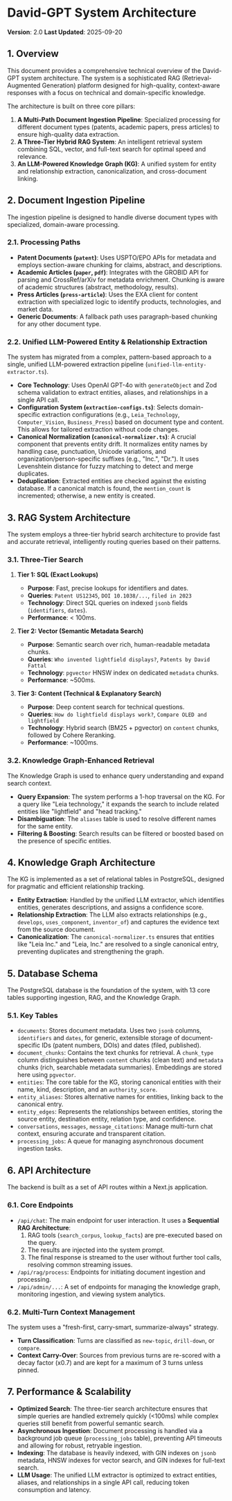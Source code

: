 # David-GPT System Architecture

**Version**: 2.0
**Last Updated**: 2025-09-20

## 1. Overview

This document provides a comprehensive technical overview of the David-GPT system architecture. The system is a sophisticated RAG (Retrieval-Augmented Generation) platform designed for high-quality, context-aware responses with a focus on technical and domain-specific knowledge.

The architecture is built on three core pillars:
1.  **A Multi-Path Document Ingestion Pipeline**: Specialized processing for different document types (patents, academic papers, press articles) to ensure high-quality data extraction.
2.  **A Three-Tier Hybrid RAG System**: An intelligent retrieval system combining SQL, vector, and full-text search for optimal speed and relevance.
3.  **An LLM-Powered Knowledge Graph (KG)**: A unified system for entity and relationship extraction, canonicalization, and cross-document linking.

## 2. Document Ingestion Pipeline

The ingestion pipeline is designed to handle diverse document types with specialized, domain-aware processing.

### 2.1. Processing Paths

-   **Patent Documents (`patent`)**: Uses USPTO/EPO APIs for metadata and employs section-aware chunking for claims, abstract, and descriptions.
-   **Academic Articles (`paper`, `pdf`)**: Integrates with the GROBID API for parsing and CrossRef/arXiv for metadata enrichment. Chunking is aware of academic structures (abstract, methodology, results).
-   **Press Articles (`press-article`)**: Uses the EXA client for content extraction with specialized logic to identify products, technologies, and market data.
-   **Generic Documents**: A fallback path uses paragraph-based chunking for any other document type.

### 2.2. Unified LLM-Powered Entity & Relationship Extraction

The system has migrated from a complex, pattern-based approach to a single, unified LLM-powered extraction pipeline (`unified-llm-entity-extractor.ts`).

-   **Core Technology**: Uses OpenAI GPT-4o with `generateObject` and Zod schema validation to extract entities, aliases, and relationships in a single API call.
-   **Configuration System (`extraction-configs.ts`)**: Selects domain-specific extraction configurations (e.g., `Leia_Technology`, `Computer_Vision`, `Business_Press`) based on document type and content. This allows for tailored extraction without code changes.
-   **Canonical Normalization (`canonical-normalizer.ts`)**: A crucial component that prevents entity drift. It normalizes entity names by handling case, punctuation, Unicode variations, and organization/person-specific suffixes (e.g., "Inc.", "Dr."). It uses Levenshtein distance for fuzzy matching to detect and merge duplicates.
-   **Deduplication**: Extracted entities are checked against the existing database. If a canonical match is found, the `mention_count` is incremented; otherwise, a new entity is created.

## 3. RAG System Architecture

The system employs a three-tier hybrid search architecture to provide fast and accurate retrieval, intelligently routing queries based on their patterns.

### 3.1. Three-Tier Search

1.  **Tier 1: SQL (Exact Lookups)**
    -   **Purpose**: Fast, precise lookups for identifiers and dates.
    -   **Queries**: `Patent US12345`, `DOI 10.1038/...`, `filed in 2023`
    -   **Technology**: Direct SQL queries on indexed `jsonb` fields (`identifiers`, `dates`).
    -   **Performance**: < 100ms.

2.  **Tier 2: Vector (Semantic Metadata Search)**
    -   **Purpose**: Semantic search over rich, human-readable metadata chunks.
    -   **Queries**: `Who invented lightfield displays?`, `Patents by David Fattal`
    -   **Technology**: `pgvector` HNSW index on dedicated `metadata` chunks.
    -   **Performance**: ~500ms.

3.  **Tier 3: Content (Technical & Explanatory Search)**
    -   **Purpose**: Deep content search for technical questions.
    -   **Queries**: `How do lightfield displays work?`, `Compare OLED and lightfield`
    -   **Technology**: Hybrid search (BM25 + pgvector) on `content` chunks, followed by Cohere Reranking.
    -   **Performance**: ~1000ms.

### 3.2. Knowledge Graph-Enhanced Retrieval

The Knowledge Graph is used to enhance query understanding and expand search context.

-   **Query Expansion**: The system performs a 1-hop traversal on the KG. For a query like "Leia technology," it expands the search to include related entities like "lightfield" and "head tracking."
-   **Disambiguation**: The `aliases` table is used to resolve different names for the same entity.
-   **Filtering & Boosting**: Search results can be filtered or boosted based on the presence of specific entities.

## 4. Knowledge Graph Architecture

The KG is implemented as a set of relational tables in PostgreSQL, designed for pragmatic and efficient relationship tracking.

-   **Entity Extraction**: Handled by the unified LLM extractor, which identifies entities, generates descriptions, and assigns a confidence score.
-   **Relationship Extraction**: The LLM also extracts relationships (e.g., `develops`, `uses_component`, `inventor_of`) and captures the evidence text from the source document.
-   **Canonicalization**: The `canonical-normalizer.ts` ensures that entities like "Leia Inc." and "Leia, Inc." are resolved to a single canonical entry, preventing duplicates and strengthening the graph.

## 5. Database Schema

The PostgreSQL database is the foundation of the system, with 13 core tables supporting ingestion, RAG, and the Knowledge Graph.

### 5.1. Key Tables

-   `documents`: Stores document metadata. Uses two `jsonb` columns, `identifiers` and `dates`, for generic, extensible storage of document-specific IDs (patent numbers, DOIs) and dates (filed, published).
-   `document_chunks`: Contains the text chunks for retrieval. A `chunk_type` column distinguishes between `content` chunks (clean text) and `metadata` chunks (rich, searchable metadata summaries). Embeddings are stored here using `pgvector`.
-   `entities`: The core table for the KG, storing canonical entities with their name, kind, description, and an `authority_score`.
-   `entity_aliases`: Stores alternative names for entities, linking back to the canonical entry.
-   `entity_edges`: Represents the relationships between entities, storing the source entity, destination entity, relation type, and confidence.
-   `conversations`, `messages`, `message_citations`: Manage multi-turn chat context, ensuring accurate and transparent citation.
-   `processing_jobs`: A queue for managing asynchronous document ingestion tasks.

## 6. API Architecture

The backend is built as a set of API routes within a Next.js application.

### 6.1. Core Endpoints

-   `/api/chat`: The main endpoint for user interaction. It uses a **Sequential RAG Architecture**:
    1.  RAG tools (`search_corpus`, `lookup_facts`) are pre-executed based on the query.
    2.  The results are injected into the system prompt.
    3.  The final response is streamed to the user without further tool calls, resolving common streaming issues.
-   `/api/rag/process`: Endpoints for initiating document ingestion and processing.
-   `/api/admin/...`: A set of endpoints for managing the knowledge graph, monitoring ingestion, and viewing system analytics.

### 6.2. Multi-Turn Context Management

The system uses a "fresh-first, carry-smart, summarize-always" strategy.
-   **Turn Classification**: Turns are classified as `new-topic`, `drill-down`, or `compare`.
-   **Context Carry-Over**: Sources from previous turns are re-scored with a decay factor (x0.7) and are kept for a maximum of 3 turns unless pinned.

## 7. Performance & Scalability

-   **Optimized Search**: The three-tier search architecture ensures that simple queries are handled extremely quickly (<100ms) while complex queries still benefit from powerful semantic search.
-   **Asynchronous Ingestion**: Document processing is handled via a background job queue (`processing_jobs` table), preventing API timeouts and allowing for robust, retryable ingestion.
-   **Indexing**: The database is heavily indexed, with GIN indexes on `jsonb` metadata, HNSW indexes for vector search, and GIN indexes for full-text search.
-   **LLM Usage**: The unified LLM extractor is optimized to extract entities, aliases, and relationships in a single API call, reducing token consumption and latency.